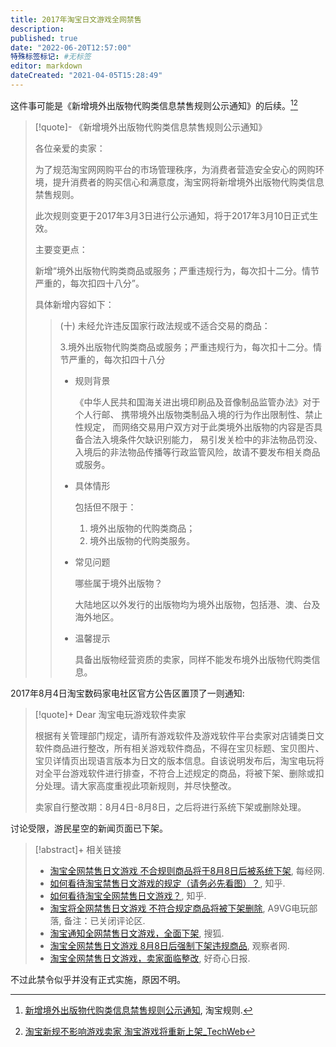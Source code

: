 ```yaml
---
title: 2017年淘宝日文游戏全网禁售
description:
published: true
date: "2022-06-20T12:57:00"
特殊标签标记: #无标签
editor: markdown
dateCreated: "2021-04-05T15:28:49"
---
```


这件事可能是《新增境外出版物代购类信息禁售规则公示通知》的后续。[^5352][^2499416]

[^5352]: [新增境外出版物代购类信息禁售规则公示通知](https://web.archive.org/web/20210405152603/https://rule.taobao.com/detail-5352.htm), 淘宝规则.

> [!quote]- 《新增境外出版物代购类信息禁售规则公示通知》
>
> 各位亲爱的卖家：
>
> 为了规范淘宝网网购平台的市场管理秩序，为消费者营造安全安心的网购环境，提升消费者的购买信心和满意度，淘宝网将新增境外出版物代购类信息禁售规则。
>
> 此次规则变更于2017年3月3日进行公示通知，将于2017年3月10日正式生效。
>
> 主要变更点：
>
> 新增“境外出版物代购类商品或服务；严重违规行为，每次扣十二分。情节严重的，每次扣四十八分”。
>
> 具体新增内容如下：
>
>> (十) 未经允许违反国家行政法规或不适合交易的商品：
>>
>> 3.境外出版物代购类商品或服务；严重违规行为，每次扣十二分。情节严重的，每次扣四十八分
>>
>> +   规则背景
>>
>>     《中华人民共和国海关进出境印刷品及音像制品监管办法》对于个人行邮、
>>     携带境外出版物类制品入境的行为作出限制性、禁止性规定，
>>     而网络交易用户双方对于此类境外出版物的内容是否具备合法入境条件欠缺识别能力，
>>     易引发关检中的非法物品罚没、入境后的非法物品传播等行政监管风险，故请不要发布相关商品或服务。
>>
>> +   具体情形
>>
>>     包括但不限于：
>>
>>     1.  境外出版物的代购类商品；
>>     2.  境外出版物的代购类服务。
>>
>> +   常见问题
>>
>>     哪些属于境外出版物？
>>
>>     大陆地区以外发行的出版物均为境外出版物，包括港、澳、台及海外地区。
>>
>> +   温馨提示
>>
>>     具备出版物经营资质的卖家，同样不能发布境外出版物代购类信息。

[^2499416]: [淘宝新规不影响游戏卖家 淘宝游戏将重新上架_TechWeb](https://web.archive.org/web/20171012052433/http://www.techweb.com.cn/onlinegamenews/2017-03-09/2499416.shtml)

2017年8月4日淘宝数码家电社区官方公告区置顶了一则通知:

> [!quote]+ Dear 淘宝电玩游戏软件卖家
>
> 根据有关管理部门规定，请所有游戏软件及游戏软件平台卖家对店铺类日文软件商品进行整改，所有相关游戏软件商品，不得在宝贝标题、宝贝图片、宝贝详情页出现语言版本为日文的版本信息。自该说明发布后，淘宝电玩将对全平台游戏软件进行排查，不符合上述规定的商品，将被下架、删除或扣分处理。请大家高度重视此项新规则，并尽快整改。
>
> 卖家自行整改期：8月4日-8月8日，之后将进行系统下架或删除处理。

讨论受限，游民星空的新闻页面已下架。

> [!abstract]+ 相关链接
>
> +   [淘宝全网禁售日文游戏 不合规则商品将于8月8日后被系统下架](https://web.archive.org/web/20210405145625/https://www.nbd.com.cn/articles/2017-08-04/1135614.html), 每经网.
> +   [如何看待淘宝禁售日文游戏的规定（请务必先看图）？](https://web.archive.org/web/20210405144709/https://www.zhihu.com/question/63403000), 知乎.
> +   [如何看待淘宝全网禁售日文游戏？](https://web.archive.org/web/20210405144637/https://www.zhihu.com/question/63411106), 知乎.
> +   [淘宝将全网禁售日文游戏 不符合规定商品将被下架删除](https://web.archive.org/web/20210405144702if_/https://www.a9vg.com/article/29425), A9VG电玩部落, 备注：已关闭评论区.
> +   [淘宝通知全网禁售日文游戏，全面下架](https://archive.is/1bq5U "https://www.sohu.com/a/163126046_100695"), 搜狐.
> +   [淘宝全网禁售日文游戏 8月8日后强制下架违规商品](https://archive.is/jv8qp "http://www.guancha.cn/life/2017_08_04_421459.shtml"), 观察者网.
> +   [淘宝全网禁售日文游戏，卖家面临整改](https://archive.is/Wnzrk "http://www.qdaily.com/articles/43776.html"), 好奇心日报.

不过此禁令似乎并没有正式实施，原因不明。
